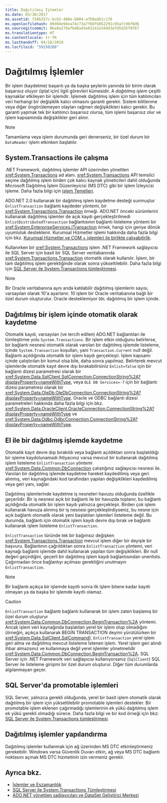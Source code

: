 ```yaml
---
title: Dağıtılmış İşlemler
ms.date: 03/30/2017
ms.assetid: 718b257c-bcb2-408e-b004-a7b0adb1c176
ms.openlocfilehash: 89d94e94ea74c73a7f68f6052291c95a7c96f0d6
ms.sourcegitcommit: 0be8a279af6d8a43e03141e349d3efd5d35f8767
ms.translationtype: HT
ms.contentlocale: tr-TR
ms.lasthandoff: 04/18/2019
ms.locfileid: "59150208"
---
```

# <a name="distributed-transactions"></a>Dağıtılmış İşlemler
Bir işlem (kaydetme) başarılı ya da başka şeylerin yanında bir birim olarak başarısız oluyor (iptal için) ilgili görevleri kümesidir. A *dağıtılmış işlem* çeşitli kaynaklar etkileyen bir işlemdir. İşlemek dağıtılmış işlem için tüm katılımcıları veri herhangi bir değişiklik kalıcı olmasını garanti gerekir. Sistem kilitlenme veya diğer öngörülemeyen olayları rağmen değişiklikleri kalıcı gerekir. Bu garanti yapmak tek bir katılımcı başarısız olursa, tüm işlemi başarısız olur ve işlem kapsamında değişiklikler geri alınır.  
  
> [!NOTE]
>  Tamamlama veya işlem durumunda geri denerseniz, bir özel durum bir `DataReader` işlem etkinken başlatılır.  
  
## <a name="working-with-systemtransactions"></a>System.Transactions ile çalışma  
 .NET Framework, dağıtılmış işlemler API üzerinden yönetilen <xref:System.Transactions> ad alanı. <xref:System.Transactions> API temsilci seçme dağıtılmış işlem birden çok kalıcı kaynak yöneticileri dahil olduğunda Microsoft Dağıtılmış İşlem Düzenleyicisi (MS DTC) gibi bir işlem İzleyicisi işleme. Daha fazla bilgi için [işlem Temelleri](../../../../docs/framework/data/transactions/transaction-fundamentals.md).  
  
 ADO.NET 2.0 kullanarak bir dağıtılmış işlem kaydetme desteği sunmuştur `EnlistTransaction` bağlantı kaydeder yöntemi, bir <xref:System.Transactions.Transaction> örneği. ADO.NET önceki sürümlerini kullanarak dağıtılmış işlemler de açık kaydı gerçekleştirilmedi `EnlistDistributedTransaction` bağlantısının bağlantı listeleme yöntemi bir <xref:System.EnterpriseServices.ITransaction> örnek, hangi için geriye dönük uyumluluk desteklenir. Kurumsal Hizmetler işlemi hakkında daha fazla bilgi için bkz. [Kurumsal Hizmetler ve COM + işlemleri ile birlikte çalışabilirlik](../../../../docs/framework/data/transactions/interoperability-with-enterprise-services-and-com-transactions.md).  
  
 Kullanırken bir <xref:System.Transactions> işlem .NET Framework sağlayıcısı ile SQL Server için basit bir SQL Server veritabanında <xref:System.Transactions.Transaction> otomatik olarak kullanılır. İşlem, bir tam dağıtılmış işlem gerektiğinde olarak sonra yükseltilebilir. Daha fazla bilgi için [SQL Server ile System.Transactions tümleştirmesi](../../../../docs/framework/data/adonet/system-transactions-integration-with-sql-server.md).  
  
> [!NOTE]
>  Bir Oracle veritabanına aynı anda katılabilir dağıtılmış işlemlerin sayısı, varsayılan olarak 10'a ayarlanır. 10 işlem bir Oracle veritabanına bağlı bir özel durum oluşturulur. Oracle desteklemiyor `DDL` dağıtılmış bir işlem içinde.  
  
## <a name="automatically-enlisting-in-a-distributed-transaction"></a>Dağıtılmış bir işlem içinde otomatik olarak kaydetme  
 Otomatik kaydı, varsayılan (ve tercih edilen) ADO.NET bağlantıları ile tümleştirme yolu `System.Transactions`. Bir işlem etkin olduğunu belirlerse, bir bağlantı nesnesi otomatik olarak varolan bir dağıtılmış işlemde listeleme, içinde `System.Transaction` koşulları, yani `Transaction.Current` null değil. Bağlantı açıldığında otomatik bir işlem kaydı gerçekleşir. İşlem kapsamı içinde çalıştırılan bir komut olsa bile, daha sonra yapılmaz. Belirterek mevcut işlemlerde otomatik kayıt devre dışı bırakabilirsiniz `Enlist=false` için bir bağlantı dizesi parametresi olarak bir <xref:System.Data.SqlClient.SqlConnection.ConnectionString%2A?displayProperty=nameWithType>, veya `OLE DB Services=-7` için bir bağlantı dizesi parametresi olarak bir <xref:System.Data.OleDb.OleDbConnection.ConnectionString%2A?displayProperty=nameWithType>. Oracle ve ODBC bağlantı dizesi parametreleri hakkında daha fazla bilgi için bkz. <xref:System.Data.OracleClient.OracleConnection.ConnectionString%2A?displayProperty=nameWithType> ve <xref:System.Data.Odbc.OdbcConnection.ConnectionString%2A?displayProperty=nameWithType>.  
  
## <a name="manually-enlisting-in-a-distributed-transaction"></a>El ile bir dağıtılmış işlemde kaydetme  
 Otomatik kayıt devre dışı bırakıldı veya bağlantı açıldıktan sonra başlatıldığı bir işleme kaydolunamadı ihtiyacınız varsa mevcut bir kullanarak dağıtılmış işlem listeleme `EnlistTransaction` yöntemi <xref:System.Data.Common.DbConnection> çalıştığınız sağlayıcısı nesnesi ile. Varolan bir dağıtılmış işlemde kaydetme hareket kaydedilmiş veya geri alınmış, veri kaynağındaki kod tarafından yapılan değişiklikleri kaydedilmiş veya geri yanı, sağlar.  
  
 Dağıtılmış işlemlerinde kaydetme iş nesneleri havuzu olduğunda özellikle geçerlidir. Bir iş nesnesi açık bir bağlantı ile bir havuzda toplanır, bu bağlantı açıldığında otomatik bir işlem kaydı yalnızca gerçekleşir. Birden çok işlem kullanarak havuza alınmış bir iş nesnesi gerçekleştirdiyseniz, bu nesne için açık bağlantı otomatik olarak yeni başlatılan işlemleri listeleme değil. Bu durumda, bağlantı için otomatik işlem kaydı devre dışı bırak ve bağlantı kullanarak işlem listeleme `EnlistTransaction`.  
  
 `EnlistTransaction` türünde tek bir bağımsız değişken <xref:System.Transactions.Transaction> mevcut işlem diğer bir deyişle bir başvuru. Bağlantının çağrıldıktan sonra `EnlistTransaction` yöntemi, veri kaynağı bağlantı işlemde dahil kullanarak yapılan tüm değişiklikleri. Bir null değeri geçirdiğini, geçerli bir dağıtılmış işlem kaydı bağlantısından unenlists. Çağırmadan önce bağlantıyı açılması gerektiğini unutmayın `EnlistTransaction`.  
  
> [!NOTE]
>  Bir bağlantı açıkça bir işlemde kayıtlı sonra ilk işlem bitene kadar kayıtlı olmayan ya da başka bir işlemde kayıtlı olamaz.  
  
> [!CAUTION]
>  `EnlistTransaction` bağlantı bağlantı kullanarak bir işlem zaten başlamış bir özel durum oluşturur <xref:System.Data.Common.DbConnection.BeginTransaction%2A> yöntemi. Ancak işlem veri kaynağında başlatılan yerel bir işlem olup olmadığını (örneğin, açıkça kullanarak BEGIN TRANSACTION deyimi yürütülürken bir <xref:System.Data.SqlClient.SqlCommand>), `EnlistTransaction` yerel işlem geri alma ve dağıtılmış mevcut listeleme İstenen işlem. Yerel işlem geri alındı ihbar almazsınız ve kullanmaya değil yerel işlemler yönetmelidir <xref:System.Data.Common.DbConnection.BeginTransaction%2A>. SQL Server için .NET Framework veri sağlayıcısı kullanıyorsanız (`SqlClient`) SQL Server ile listeleme girişimi bir özel durum oluşturur. Diğer tüm durumlarda algılanmayan geçer.  
  
## <a name="promotable-transactions-in-sql-server"></a>SQL Server'da promotable işlemleri  
 SQL Server, yalnızca gerekli olduğunda, yerel bir basit işlem otomatik olarak dağıtılmış bir işlem için yükseltilebilir promotable işlemleri destekler. Bir promotable işlem eklenen çağırmadığı işlemlerinin ek yükü dağıtılmış işlem ek yükü gerekli olmadığı sürece. Daha fazla bilgi ve bir kod örneği için bkz: [SQL Server ile System.Transactions tümleştirmesi](../../../../docs/framework/data/adonet/system-transactions-integration-with-sql-server.md).  
  
## <a name="configuring-distributed-transactions"></a>Dağıtılmış işlemler yapılandırma  
 Dağıtılmış işlemler kullanmak için ağ üzerinden MS DTC etkinleştirmeniz gerekebilir. Windows varsa Güvenlik Duvarı etkin, ağ veya MS DTC bağlantı noktasını açmak MS DTC hizmetinin izin vermeniz gerekir.  
  
## <a name="see-also"></a>Ayrıca bkz.

- [İşlemler ve Eşzamanlılık](../../../../docs/framework/data/adonet/transactions-and-concurrency.md)
- [SQL Server ile System.Transactions Tümleştirmesi](../../../../docs/framework/data/adonet/system-transactions-integration-with-sql-server.md)
- [ADO.NET yönetilen sağlayıcıları ve DataSet Geliştirici Merkezi](https://go.microsoft.com/fwlink/?LinkId=217917)
